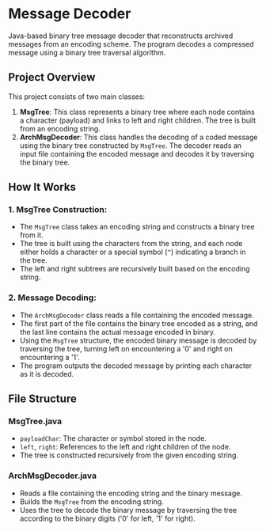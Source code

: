 # Message Decoder
Java-based binary tree message decoder that reconstructs archived messages from an encoding scheme. The program decodes a compressed message using a binary tree traversal algorithm.

## Project Overview

This project consists of two main classes:
1. **MsgTree**: This class represents a binary tree where each node contains a character (payload) and links to left and right children. The tree is built from an encoding string.
2. **ArchMsgDecoder**: This class handles the decoding of a coded message using the binary tree constructed by `MsgTree`. The decoder reads an input file containing the encoded message and decodes it by traversing the binary tree.

## How It Works

### 1. MsgTree Construction:
- The `MsgTree` class takes an encoding string and constructs a binary tree from it.
- The tree is built using the characters from the string, and each node either holds a character or a special symbol (`^`) indicating a branch in the tree.
- The left and right subtrees are recursively built based on the encoding string.

### 2. Message Decoding:
- The `ArchMsgDecoder` class reads a file containing the encoded message.
- The first part of the file contains the binary tree encoded as a string, and the last line contains the actual message encoded in binary.
- Using the `MsgTree` structure, the encoded binary message is decoded by traversing the tree, turning left on encountering a '0' and right on encountering a '1'.
- The program outputs the decoded message by printing each character as it is decoded.

## File Structure

### MsgTree.java
- `payloadChar`: The character or symbol stored in the node.
- `left`, `right`: References to the left and right children of the node.
- The tree is constructed recursively from the given encoding string.

### ArchMsgDecoder.java
- Reads a file containing the encoding string and the binary message.
- Builds the `MsgTree` from the encoding string.
- Uses the tree to decode the binary message by traversing the tree according to the binary digits ('0' for left, '1' for right).
